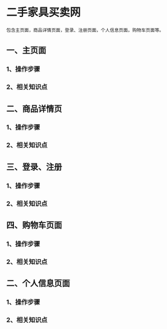 # 二手家具买卖网
    包含主页面，商品详情页面，登录、注册页面，个人信息页面，购物车页面等。

## 一、主页面
### 1、操作步骤
### 2、相关知识点

## 二、商品详情页
### 1、操作步骤
### 2、相关知识点

## 三、登录、注册
### 1、操作步骤
### 2、相关知识点

## 四、购物车页面
### 1、操作步骤
### 2、相关知识点

## 二、个人信息页面
### 1、操作步骤
### 2、相关知识点
